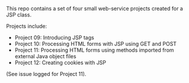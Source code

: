 This repo contains a set of four small web-service projects created for a JSP class.

Projects include:
- Project 09: Introducing JSP tags
- Project 10: Processing HTML forms with JSP using GET and POST
- Project 11: Processing HTML forms using methods imported from external Java object files
- Project 12: Creating cookies with JSP

(See issue logged for Project 11).


